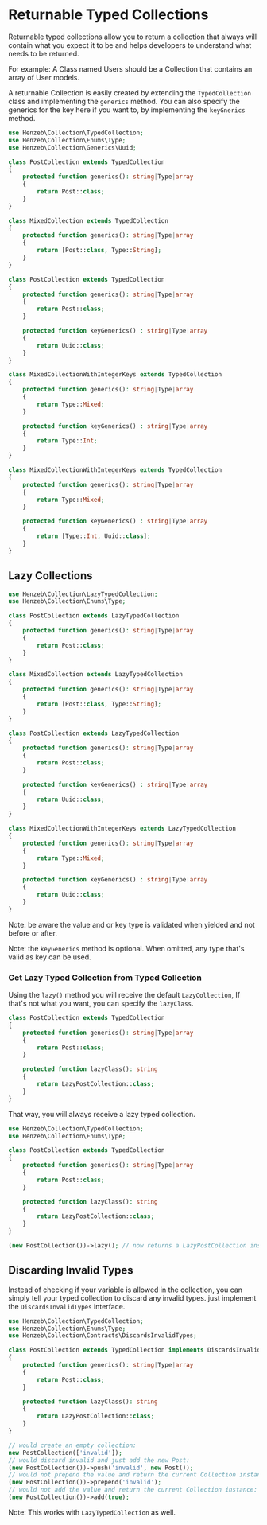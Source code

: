 # Returnable Typed Collections

Returnable typed collections allow you to return a collection that always
will contain what you expect it to be and helps developers to understand
what needs to be returned.

For example: A Class named Users
should be a Collection that contains an array of User models.

A returnable Collection is easily created by extending the `TypedCollection`
class and implementing the `generics` method. You can also specify the
generics for the key here if you want to, by implementing the `keyGnerics`
method.

````php
use Henzeb\Collection\TypedCollection;
use Henzeb\Collection\Enums\Type;
use Henzeb\Collection\Generics\Uuid;

class PostCollection extends TypedCollection
{
    protected function generics(): string|Type|array
    {
        return Post::class;
    }
}

class MixedCollection extends TypedCollection
{
    protected function generics(): string|Type|array
    {
        return [Post::class, Type::String];
    }
}

class PostCollection extends TypedCollection
{
    protected function generics(): string|Type|array
    {
        return Post::class;
    }

    protected function keyGenerics() : string|Type|array
    {
        return Uuid::class;
    }
}

class MixedCollectionWithIntegerKeys extends TypedCollection
{
    protected function generics(): string|Type|array
    {
        return Type::Mixed;
    }

    protected function keyGenerics() : string|Type|array
    {
        return Type::Int;
    }
}

class MixedCollectionWithIntegerKeys extends TypedCollection
{
    protected function generics(): string|Type|array
    {
        return Type::Mixed;
    }

    protected function keyGenerics() : string|Type|array
    {
        return [Type::Int, Uuid::class];
    }
}
````

## Lazy Collections

````php
use Henzeb\Collection\LazyTypedCollection;
use Henzeb\Collection\Enums\Type;

class PostCollection extends LazyTypedCollection
{
    protected function generics(): string|Type|array
    {
        return Post::class;
    }
}

class MixedCollection extends LazyTypedCollection
{
    protected function generics(): string|Type|array
    {
        return [Post::class, Type::String];
    }
}

class PostCollection extends LazyTypedCollection
{
    protected function generics(): string|Type|array
    {
        return Post::class;
    }

    protected function keyGenerics() : string|Type|array
    {
        return Uuid::class;
    }
}

class MixedCollectionWithIntegerKeys extends LazyTypedCollection
{
    protected function generics(): string|Type|array
    {
        return Type::Mixed;
    }

    protected function keyGenerics() : string|Type|array
    {
        return Uuid::class;
    }
}
````

Note: be aware the value and or key type is validated when yielded and
not before or after.

Note: the `keyGenerics` method is optional. When omitted, any type
that's valid as key can be used.

### Get Lazy Typed Collection from Typed Collection

Using the `lazy()` method you will receive the default `LazyCollection`,
If that's not what you want, you can specify the `lazyClass`.

````php
class PostCollection extends TypedCollection
{
    protected function generics(): string|Type|array
    {
        return Post::class;
    }

    protected function lazyClass(): string
    {
        return LazyPostCollection::class;
    }
}
````

That way, you will always receive a lazy typed collection.

````php
use Henzeb\Collection\TypedCollection;
use Henzeb\Collection\Enums\Type;

class PostCollection extends TypedCollection
{
    protected function generics(): string|Type|array
    {
        return Post::class;
    }

    protected function lazyClass(): string
    {
        return LazyPostCollection::class;
    }
}

(new PostCollection())->lazy(); // now returns a LazyPostCollection instance
````

## Discarding Invalid Types

Instead of checking if your variable is allowed in the collection, you can
simply tell your typed collection to discard any invalid types. just implement
the `DiscardsInvalidTypes` interface.

````php
use Henzeb\Collection\TypedCollection;
use Henzeb\Collection\Enums\Type;
use Henzeb\Collection\Contracts\DiscardsInvalidTypes;

class PostCollection extends TypedCollection implements DiscardsInvalidTypes
{
    protected function generics(): string|Type|array
    {
        return Post::class;
    }

    protected function lazyClass(): string
    {
        return LazyPostCollection::class;
    }
}

// would create an empty collection:
new PostCollection(['invalid']);
// would discard invalid and just add the new Post:
(new PostCollection())->push('invalid', new Post());
// would not prepend the value and return the current Collection instance:
(new PostCollection())->prepend('invalid');
// would not add the value and return the current Collection instance:
(new PostCollection())->add(true);
````

Note: This works with `LazyTypedCollection` as well.
